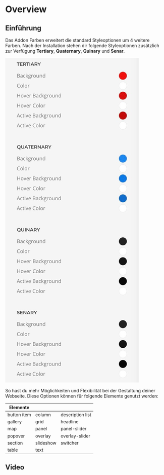 # Overview

## Einführung

Das Addon Farben erweitert die standard Styleoptionen um 4 weitere Farben. Nach der Installation stehen dir folgende Styleoptionen zusätzlich zur Verfügung **Tertiary**, **Quaternary**, **Quinary** und **Senar**.

![Farben.jpeg](../../assets/JPEG/Farben/Farben.jpeg)

So hast du mehr Möglichkeiten und Flexibilität bei der Gestaltung deiner Webseite.
Diese Optionen können für folgende Elemente genutzt werden:

| **Elemente** |           |                  |
|--------------|-----------|------------------|
| button item  | column    | description list |
| gallery      | grid      | headline         |
| map          | panel     | panel-slider     |
| popover      | overlay   | overlay-slider   |
| section      | slideshow | switcher         |
| table        | text      |                  |

## Video
